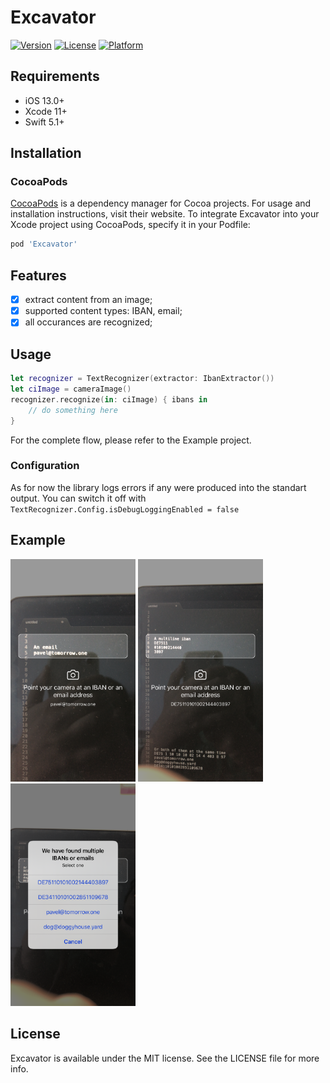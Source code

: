 # Excavator

[![Version](https://img.shields.io/cocoapods/v/Excavator.svg?style=flat)](https://cocoapods.org/pods/Excavator)
[![License](https://img.shields.io/cocoapods/l/Excavator.svg?style=flat)](https://cocoapods.org/pods/Excavator)
[![Platform](https://img.shields.io/cocoapods/p/Excavator.svg?style=flat)](https://cocoapods.org/pods/Excavator)

## Requirements
- iOS 13.0+
- Xcode 11+
- Swift 5.1+

## Installation

### CocoaPods

[CocoaPods](https://cocoapods.org) is a dependency manager for Cocoa projects. For usage and installation instructions, visit their website. To integrate Excavator into your Xcode project using CocoaPods, specify it in your Podfile:
```ruby
pod 'Excavator'
```

## Features
- [x] extract content from an image;
- [x] supported content types: IBAN, email;
- [x] all occurances are recognized;

## Usage

```swift
let recognizer = TextRecognizer(extractor: IbanExtractor())
let ciImage = cameraImage()
recognizer.recognize(in: ciImage) { ibans in
    // do something here
}
```

For the complete flow, please refer to the Example project.

### Configuration
As for now the library logs errors if any were produced into the standart output. You can switch it off with 
`TextRecognizer.Config.isDebugLoggingEnabled = false`

## Example
<img src="https://github.com/tomorrow-one/Excavator/blob/master/Excavator/Screenshots/EmailExample.PNG" width="200"> <img src="https://github.com/tomorrow-one/Excavator/blob/master/Excavator/Screenshots/MultilineExample.PNG" width="200"> <img src="https://github.com/tomorrow-one/Excavator/blob/master/Excavator/Screenshots/MultipleIdsExample.PNG" width="200">

## License

Excavator is available under the MIT license. See the LICENSE file for more info.

